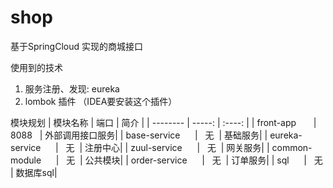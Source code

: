 # shop 
基于SpringCloud 实现的商城接口

使用到的技术
1. 服务注册、发现: eureka
2. lombok 插件 （IDEA要安装这个插件）

模块规划
| 模块名称        | 端口   |  简介  | 
| --------   | -----:  | :----:  |
| front-app        |    8088    |  外部调用接口服务|
| base-service       |     无   |  基础服务|
| eureka-service       |     无   |  注册中心|
| zuul-service       |     无   |  网关服务|
| common-module       |     无   |  公共模块|
| order-service       |     无   |  订单服务|
| sql       |     无   |  数据库sql|